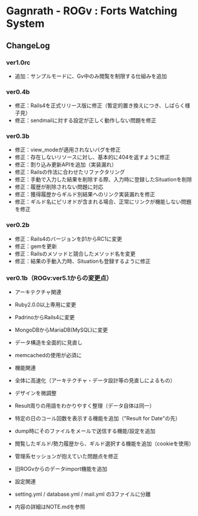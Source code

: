Gagnrath - ROGv : Forts Watching System
===============

ChangeLog
---------------
### ver1.0rc
- 追加：サンプルモードに、Gv中のみ閲覧を制限する仕組みを追加

### ver0.4b
- 修正：Rails4を正式リリース版に修正（暫定的置き換えにつき、しばらく様子見）
- 修正：sendmailに対する設定が正しく動作しない問題を修正

### ver0.3b
- 修正：view_modeが適用されないバグを修正
- 修正：存在しないリソースに対し、基本的に404を返すように修正
- 修正：割り込み更新APIを追加（実装漏れ）
- 修正：Railsの作法に合わせたリファクタリング
- 修正：手動で入力した結果を削除する際、入力時に登録したSituationを削除
- 修正：履歴が削除されない問題に対応
- 修正：獲得履歴からギルド別結果へのリンク実装漏れを修正
- 修正：ギルド名にピリオドが含まれる場合、正常にリンクが機能しない問題を修正

### ver0.2b
- 修正：Rails4のバージョンをβ1からRC1に変更
- 修正：gemを更新
- 修正：Railsのメソッドと競合したメソッド名を変更
- 修正：結果の手動入力時、Situationも登録するように修正

### ver0.1b（ROGv:ver5.1からの変更点）

- アーキテクチャ関連
 - Ruby2.0.0以上専用に変更
 - PadrinoからRails4に変更
 - MongoDBからMariaDB(MySQL)に変更
 - データ構造を全面的に見直し
 - memcachedの使用が必須に

- 機能関連
 - 全体に高速化（アーキテクチャ・データ設計等の見直しによるもの）
 - デザインを微調整
 - Result周りの用語をわかりやすく整理（データ自体は同一）
 - 特定の日のコール回数を表示する機能を追加（"Result for Date"の先）
 - dump時にそのファイルをメールで送信する機能/設定を追加
 - 閲覧したギルド/勢力履歴から、ギルド選択する機能を追加（cookieを使用）
 - 管理系セッションが抱えていた問題点を修正
 - 旧ROGvからのデータimport機能を追加

- 設定関連
 - setting.yml / database.yml / mail.yml の3ファイルに分離
 - 内容の詳細はNOTE.mdを参照
